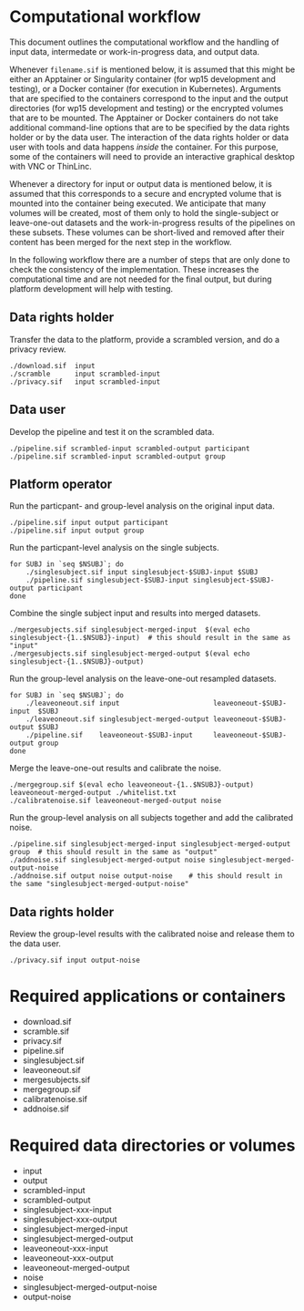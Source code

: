 # Computational workflow

This document outlines the computational workflow and the handling of input data, intermedate or work-in-progress data, and output data.

Whenever `filename.sif` is mentioned below, it is assumed that this might be either an Apptainer or Singularity container (for wp15 development and testing), or a Docker container (for execution in Kubernetes). Arguments that are specified to the containers correspond to the input and the output directories (for wp15 development and testing) or the encrypted volumes that are to be mounted. The Apptainer or Docker containers do not take additional command-line options that are to be specified by the data rights holder or by the data user. The interaction of the data rights holder or data user with tools and data happens _inside_ the container. For this purpose, some of the containers will need to provide an interactive graphical desktop with VNC or ThinLinc.

Whenever a directory for input or output data is mentioned below, it is assumed that this corresponds to a secure and encrypted volume that is mounted into the container being executed. We anticipate that many volumes will be created, most of them only to hold the single-subject or leave-one-out datasets and the work-in-progress results of the pipelines on these subsets. These volumes can be short-lived and removed after their content has been merged for the next step in the workflow.

In the following workflow there are a number of steps that are only done to check the consistency of the implementation. These increases the computational time and are not needed for the final output, but during platform development will help with testing.

## Data rights holder

Transfer the data to the platform, provide a scrambled version, and do a privacy review.

    ./download.sif  input
    ./scramble      input scrambled-input
    ./privacy.sif   input scrambled-input

## Data user

Develop the pipeline and test it on the scrambled data.

    ./pipeline.sif scrambled-input scrambled-output participant
    ./pipeline.sif scrambled-input scrambled-output group
    
## Platform operator

Run the particpant- and group-level analysis on the original input data.

    ./pipeline.sif input output participant
    ./pipeline.sif input output group

Run the particpant-level analysis on the single subjects.

    for SUBJ in `seq $NSUBJ`; do
        ./singlesubject.sif input singlesubject-$SUBJ-input $SUBJ
        ./pipeline.sif singlesubject-$SUBJ-input singlesubject-$SUBJ-output participant
    done

Combine the single subject input and results into merged datasets.

    ./mergesubjects.sif singlesubject-merged-input  $(eval echo singlesubject-{1..$NSUBJ}-input)  # this should result in the same as "input"
    ./mergesubjects.sif singlesubject-merged-output $(eval echo singlesubject-{1..$NSUBJ}-output)

Run the group-level analysis on the leave-one-out resampled datasets.

    for SUBJ in `seq $NSUBJ`; do
        ./leaveoneout.sif input                       leaveoneout-$SUBJ-input  $SUBJ
        ./leaveoneout.sif singlesubject-merged-output leaveoneout-$SUBJ-output $SUBJ
        ./pipeline.sif    leaveoneout-$SUBJ-input     leaveoneout-$SUBJ-output group
    done

Merge the leave-one-out results and calibrate the noise.

    ./mergegroup.sif $(eval echo leaveoneout-{1..$NSUBJ}-output) leaveoneout-merged-output ./whitelist.txt
    ./calibratenoise.sif leaveoneout-merged-output noise

Run the group-level analysis on all subjects together and add the calibrated noise.

    ./pipeline.sif singlesubject-merged-input singlesubject-merged-output group  # this should result in the same as "output"
    ./addnoise.sif singlesubject-merged-output noise singlesubject-merged-output-noise
    ./addnoise.sif output noise output-noise    # this should result in the same "singlesubject-merged-output-noise"

## Data rights holder

Review the group-level results with the calibrated noise and release them to the data user.

    ./privacy.sif input output-noise

# Required applications or containers

- download.sif
- scramble.sif
- privacy.sif
- pipeline.sif
- singlesubject.sif
- leaveoneout.sif
- mergesubjects.sif
- mergegroup.sif
- calibratenoise.sif
- addnoise.sif

# Required data directories or volumes

- input
- output
- scrambled-input
- scrambled-output
- singlesubject-xxx-input
- singlesubject-xxx-output
- singlesubject-merged-input
- singlesubject-merged-output
- leaveoneout-xxx-input
- leaveoneout-xxx-output
- leaveoneout-merged-output
- noise
- singlesubject-merged-output-noise
- output-noise
